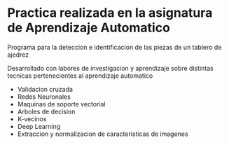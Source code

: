 # Practica realizada en la asignatura de Aprendizaje Automatico

Programa para la deteccion e identificacion de las piezas de un tablero de ajedrez

Desarrollado con labores de investigacion y aprendizaje sobre distintas tecnicas pertenecientes al aprendizaje automatico
 - Validacion cruzada
 - Redes Neuronales
 - Maquinas de soporte vectorial
 - Arboles de decision
 - K-vecinos
 - Deep Learning
 - Extraccion y normalizacion de caracteristicas de imagenes
